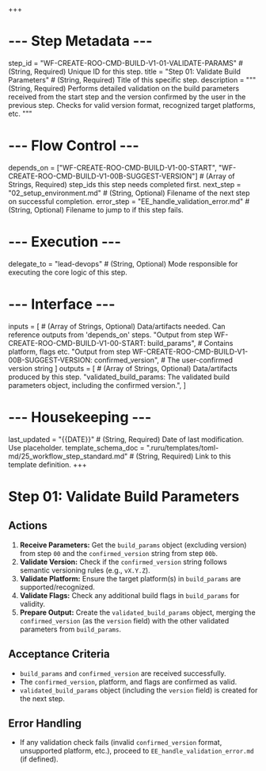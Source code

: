 +++
# --- Step Metadata ---
step_id = "WF-CREATE-ROO-CMD-BUILD-V1-01-VALIDATE-PARAMS" # (String, Required) Unique ID for this step.
title = "Step 01: Validate Build Parameters" # (String, Required) Title of this specific step.
description = """
(String, Required) Performs detailed validation on the build parameters received from the start step
and the version confirmed by the user in the previous step. Checks for valid version format,
recognized target platforms, etc.
"""

# --- Flow Control ---
depends_on = ["WF-CREATE-ROO-CMD-BUILD-V1-00-START", "WF-CREATE-ROO-CMD-BUILD-V1-00B-SUGGEST-VERSION"] # (Array of Strings, Required) step_ids this step needs completed first.
next_step = "02_setup_environment.md" # (String, Optional) Filename of the next step on successful completion.
error_step = "EE_handle_validation_error.md" # (String, Optional) Filename to jump to if this step fails.

# --- Execution ---
delegate_to = "lead-devops" # (String, Optional) Mode responsible for executing the core logic of this step.

# --- Interface ---
inputs = [ # (Array of Strings, Optional) Data/artifacts needed. Can reference outputs from 'depends_on' steps.
    "Output from step WF-CREATE-ROO-CMD-BUILD-V1-00-START: build_params", # Contains platform, flags etc.
    "Output from step WF-CREATE-ROO-CMD-BUILD-V1-00B-SUGGEST-VERSION: confirmed_version", # The user-confirmed version string
]
outputs = [ # (Array of Strings, Optional) Data/artifacts produced by this step.
    "validated_build_params: The validated build parameters object, including the confirmed version.",
]

# --- Housekeeping ---
last_updated = "{{DATE}}" # (String, Required) Date of last modification. Use placeholder.
template_schema_doc = ".ruru/templates/toml-md/25_workflow_step_standard.md" # (String, Required) Link to this template definition.
+++

# Step 01: Validate Build Parameters

## Actions

1.  **Receive Parameters:** Get the `build_params` object (excluding version) from step `00` and the `confirmed_version` string from step `00b`.
2.  **Validate Version:** Check if the `confirmed_version` string follows semantic versioning rules (e.g., `vX.Y.Z`).
3.  **Validate Platform:** Ensure the target platform(s) in `build_params` are supported/recognized.
4.  **Validate Flags:** Check any additional build flags in `build_params` for validity.
5.  **Prepare Output:** Create the `validated_build_params` object, merging the `confirmed_version` (as the `version` field) with the other validated parameters from `build_params`.

## Acceptance Criteria

*   `build_params` and `confirmed_version` are received successfully.
*   The `confirmed_version`, platform, and flags are confirmed as valid.
*   `validated_build_params` object (including the `version` field) is created for the next step.

## Error Handling

*   If any validation check fails (invalid `confirmed_version` format, unsupported platform, etc.), proceed to `EE_handle_validation_error.md` (if defined).